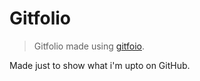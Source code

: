 # Gitfolio

> Gitfolio made using [gitfoio](https://github.com/imfunniee/gitfolio).

Made just to show what i'm upto on GitHub.
